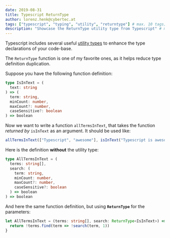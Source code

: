 ```yaml
---
date: 2019-08-31
title: Typescript ReturnType
author: lorenz.henk@cybertec.at
tags: ["typescript", "typing", "utility", "returntype"] # max. 10 tags; lowercase; dash-separated
description: "Showcase the ReturnType utility type from Typescript" # max. 300 chars.
---
```


Typescript includes several useful [utility types](https://www.typescriptlang.org/docs/handbook/utility-types.html) to enhance the type declarations of your code-base.

The `ReturnType` function is one of my favorite ones, as it helps reduce type definition duplication.

Suppose you have the following function definition:

```typescript
type IsInText = (
  text: string
) => (
  term: string,
  minCount: number,
  maxCount?: number,
  caseSensitive?: boolean
) => boolean
```

Now we want to write a function `allTermsInText`, that takes the function _returned by_ `isInText` as an argument. It should be used like:

```typescript
allTermsInText(["Typescript", "awesome"], isInText("Typescript is awesome!"))
```

Here is the definition **without** the utility type:

```typescript
type AllTermsInText = (
  terms: string[],
  search: (
    term: string,
    minCount: number,
    maxCount?: number,
    caseSensitive?: boolean
  ) => boolean
) => boolean
```

And here the same function definition, but using **`ReturnType`** for the parameters:

```typescript
let AllTermsInText = (terms: string[], search: ReturnType<IsInText>) => {
  return !terms.find(term => !search(term, 1))
}
```
